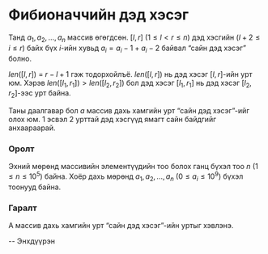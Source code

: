 Фибионаччийн дэд хэсэг
======================

Танд $a_1, a_2, ... , a_n$ массив өгөгдсөн. [$l, r$] ($1 ≤ l < r ≤ n$) дэд хэсгийн ($l + 2 ≤ i ≤ r$) байх бүх $i$-ийн хувьд $a_i=a_i-1+a_i-2$ байвал “сайн дэд хэсэг” болно. 

$len([l, r])$ = $r - l + 1$ гэж тодорхойлъё. $len([l, r])$ нь дэд хэсэг [$l, r$]-ийн урт юм. Хэрэв $len([l_1, r_1]) > len([l_2, r_2])$ бол дэд хэсэг $[l_1, r_1]$ нь дэд хэсэг $[l_2, r_2]$-ээс урт байна.

Таны даалгавар бол $a$ массив дахь хамгийн урт “сайн дэд хэсэг”-ийг олох юм. 1 эсвэл 2 урттай дэд хэсгүүд ямагт сайн байдгийг анхаараарай.

### Оролт

Эхний мөрөнд массивийн элементүүдийн тоо болох ганц бүхэл тоо $n$ ($1 ≤ n ≤ 10^5$) байна. Хоёр дахь мөрөнд $a_1, a_2, ... , a_n$ ($0 ≤ a_i ≤ 10^9$) бүхэл тоонууд байна.

### Гаралт

A массив дахь хамгийн урт “сайн дэд хэсэг”-ийн уртыг хэвлэнэ.

-- Энхдүүрэн

